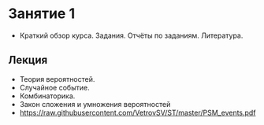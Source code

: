 # Занятие 1
- Краткий обзор курса. Задания. Отчёты по заданиям. Литература. 

## Лекция
- Теория вероятностей.
- Случайное событие. 
- Комбинаторика.
- Закон сложения и умножения вероятностей
- https://raw.githubusercontent.com/VetrovSV/ST/master/PSM_events.pdf
